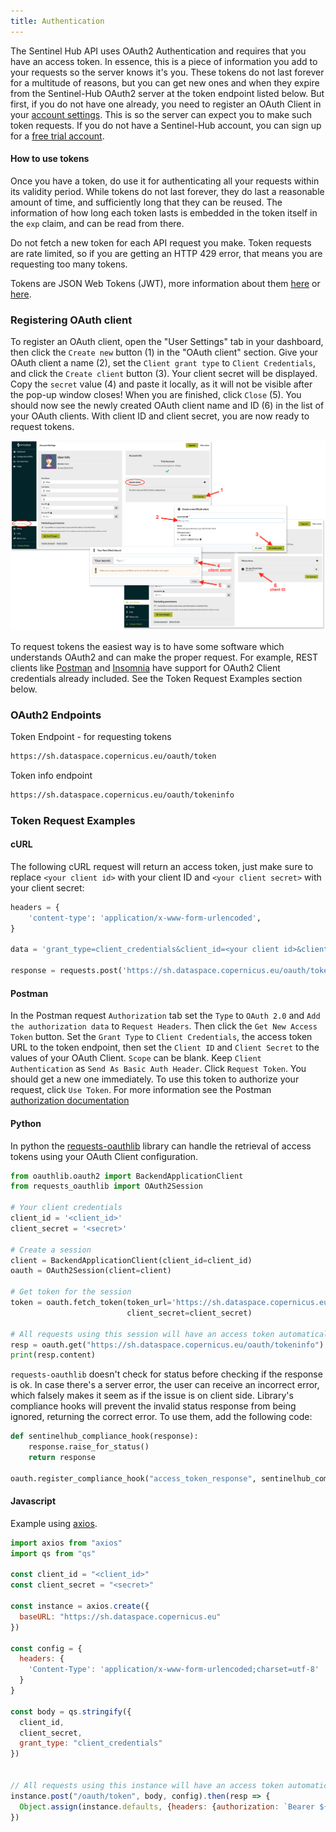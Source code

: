 ```yaml
---
title: Authentication
---
```


The Sentinel Hub API uses OAuth2 Authentication and requires that you
have an access token. In essence, this is a piece of information you add
to your requests so the server knows it\'s you. These tokens do not last
forever for a multitude of reasons, but you can get new ones and when
they expire from the Sentinel-Hub OAuth2 server at the token endpoint
listed below. But first, if you do not have one already, you need to
register an OAuth Client in your [account
settings](https://apps.sentinel-hub.com/dashboard/#/account/settings).
This is so the server can expect you to make such token requests. If you
do not have a Sentinel-Hub account, you can sign up for a [free trial
account](https://www.sentinel-hub.com/create_account).

#### How to use tokens

Once you have a token, do use it for authenticating all your requests
within its validity period. While tokens do not last forever, they do
last a reasonable amount of time, and sufficiently long that they can be
reused. The information of how long each token lasts is embedded in the
token itself in the `exp` claim, and can be read from there.

Do not fetch a new token for each API request you make. Token requests
are rate limited, so if you are getting an HTTP 429 error, that means
you are requesting too many tokens.

Tokens are JSON Web Tokens (JWT), more information about them
[here](https://en.wikipedia.org/wiki/JSON_Web_Token) or
[here](https://datatracker.ietf.org/doc/html/rfc7519).

### Registering OAuth client

To register an OAuth client, open the \"User Settings\" tab in your
dashboard, then click the `Create new` button (1) in the \"OAuth
client\" section. Give your OAuth client a name (2), set the
`Client grant type` to `Client Credentials`, and click the
`Create client` button (3). Your client secret will be displayed. Copy
the `secret` value (4) and paste it locally, as it will not be visible
after the pop-up window closes! When you are finished, click `Close`
(5). You should now see the newly created OAuth client name and ID (6)
in the list of your OAuth clients. With client ID and client secret, you
are now ready to request tokens.

![](img/create_oauth_client.jpg)

To request tokens the easiest way is to have some software which
understands OAuth2 and can make the proper request. For example, REST
clients like [Postman](https://www.getpostman.com/) and
[Insomnia](https://insomnia.rest/) have support for OAuth2 Client
credentials already included. See the Token Request Examples section
below.

### OAuth2 Endpoints

Token Endpoint - for requesting tokens

``` default
https://sh.dataspace.copernicus.eu/oauth/token
```

Token info endpoint

``` default
https://sh.dataspace.copernicus.eu/oauth/tokeninfo
```

### Token Request Examples

#### cURL

The following cURL request will return an access token, just make sure
to replace `<your client id>` with your client ID and
`<your client secret>` with your client secret:

``` python
headers = {
    'content-type': 'application/x-www-form-urlencoded',
}

data = 'grant_type=client_credentials&client_id=<your client id>&client_secret=%3Cyour+client+secret%3E'

response = requests.post('https://sh.dataspace.copernicus.eu/oauth/token', headers=headers, data=data)
```

#### Postman

In the Postman request `Authorization` tab set the `Type` to `OAuth 2.0`
and `Add the authorization data` to `Request Headers`. Then click the
`Get New Access Token` button. Set the `Grant Type` to
`Client Credentials`, the access token URL to the token endpoint, then
set the `Client ID` and `Client Secret` to the values of your OAuth
Client. `Scope` can be blank. Keep `Client Authentication` as
`Send As Basic Auth Header`. Click `Request Token`. You should get a new
one immediately. To use this token to authorize your request, click
`Use Token`. For more information see the Postman [authorization
documentation](https://learning.getpostman.com/docs/postman/sending_api_requests/authorization/#oauth-20)

#### Python

In python the
[requests-oauthlib](https://github.com/requests/requests-oauthlib)
library can handle the retrieval of access tokens using your OAuth
Client configuration.

``` python
from oauthlib.oauth2 import BackendApplicationClient
from requests_oauthlib import OAuth2Session

# Your client credentials
client_id = '<client_id>'
client_secret = '<secret>'

# Create a session
client = BackendApplicationClient(client_id=client_id)
oauth = OAuth2Session(client=client)

# Get token for the session
token = oauth.fetch_token(token_url='https://sh.dataspace.copernicus.eu/oauth/token',
                          client_secret=client_secret)

# All requests using this session will have an access token automatically added
resp = oauth.get("https://sh.dataspace.copernicus.eu/oauth/tokeninfo")
print(resp.content)
```

`requests-oauthlib` doesn\'t check for status before checking if the
response is ok. In case there\'s a server error, the user can receive an
incorrect error, which falsely makes it seem as if the issue is on
client side. Library\'s compliance hooks will prevent the invalid status
response from being ignored, returning the correct error. To use them,
add the following code:

``` python
def sentinelhub_compliance_hook(response):
    response.raise_for_status()
    return response

oauth.register_compliance_hook("access_token_response", sentinelhub_compliance_hook)
```

#### Javascript

Example using [axios](https://github.com/axios/axios).

``` javascript
import axios from "axios"
import qs from "qs"

const client_id = "<client_id>"
const client_secret = "<secret>"

const instance = axios.create({
  baseURL: "https://sh.dataspace.copernicus.eu"
})

const config = {
  headers: {
    'Content-Type': 'application/x-www-form-urlencoded;charset=utf-8'
  }
}

const body = qs.stringify({
  client_id,
  client_secret,
  grant_type: "client_credentials"
})


// All requests using this instance will have an access token automatically added
instance.post("/oauth/token", body, config).then(resp => {
  Object.assign(instance.defaults, {headers: {authorization: `Bearer ${resp.data.access_token}`}})
})
```
